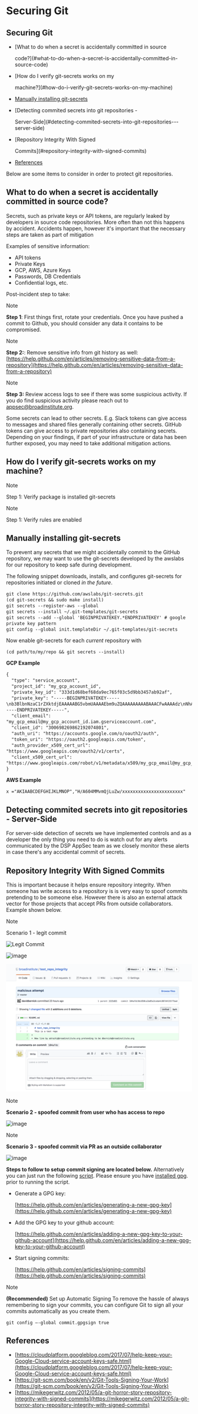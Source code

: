 # Securing Git

## Securing Git

* \[What to do when a secret is accidentally committed in source

  code?\]\(\#what-to-do-when-a-secret-is-accidentally-committed-in-source-code\)

* \[How do I verify git-secrets works on my

  machine?\]\(\#how-do-i-verify-git-secrets-works-on-my-machine\)

* [Manually installing git-secrets](securing_git.md#manually-installing-git-secrets)
* \[Detecting commited secrets into git repositories -

  Server-Side\]\(\#detecting-commited-secrets-into-git-repositories---server-side\)

* \[Repository Integrity With Signed

  Commits\]\(\#repository-integrity-with-signed-commits\)

* [References](securing_git.md#references)

Below are some items to consider in order to protect git repositories.

## What to do when a secret is accidentally committed in source code?

Secrets, such as private keys or API tokens, are regularly leaked by developers in source code repositories. More often than not this happens by accident. Accidents happen, however it's important that the necessary steps are taken as part of mitigation

Examples of sensitive information:

* API tokens
* Private Keys
* GCP, AWS, Azure Keys
* Passwords, DB Credentials
* Confidential logs, etc.

Post-incident step to take:

Note

**Step 1**: First things first, rotate your credentials. Once you have pushed a commit to Github, you should consider any data it contains to be compromised.

Note

**Step 2:**: Remove sensitive info from git history as well: [https://help.github.com/en/articles/removing-sensitive-data-from-a-repository](https://help.github.com/en/articles/removing-sensitive-data-from-a-repository)

Note

**Step 3:** Review access logs to see if there was some suspicious activity. If you do find suspicious activity please reach out to appsec@broadinstitute.org.

Some secrets can lead to other secrets. E.g. Slack tokens can give access to messages and shared files generally containing other secrets. GitHub tokens can give access to private repositories also containing secrets. Depending on your findings, if part of your infrastructure or data has been further exposed, you may need to take additional mitigation actions.

## How do I verify git-secrets works on my machine?

Note

Step 1: Verify package is installed git-secrets

Note

Step 1: Verify rules are enabled

## Manually installing git-secrets

To prevent any secrets that we might accidentally commit to the GitHub repository, we may want to use the git-secrets developed by the awslabs for our repository to keep safe during development.

The following snippet downloads, installs, and configures git-secrets for repositories initiated or cloned _in the future_.

```text
git clone https://github.com/awslabs/git-secrets.git
(cd git-secrets && sudo make install)
git secrets --register-aws --global
git secrets --install ~/.git-templates/git-secrets
git secrets --add --global 'BEGINPRIVATEKEY.*ENDPRIVATEKEY' # google private key pattern
git config --global init.templateDir ~/.git-templates/git-secrets
```

Now enable git-secrets for each _current_ repository with

```text
(cd path/to/my/repo && git secrets --install)
```

**GCP Example**

```text
{
  "type": "service_account",
  "project_id": "my_gcp_account_id",
  "private_key_id": "333d1d68bef68da9ec765f03c5d9bb3457ab92af",
  "private_key": "-----BEGINPRIVATEKEY-----\nb3BlbnNzaC1rZXktdjEAAAAABG5vbmUAAAAEbm9uZQAAAAAAAAABAAACFwAAAAdz\nNhAAAAAwEAAQAAAgEAtKqj5MX24mM+TaqUdK2h8tMDzOal/ScR9x4P7fHo77urCM\nhMAi07122VBmD9JB5BOX3Wo6xhaB3t9aKnTSShP736NXS8n7bQpq8deyn7UwCuwl\nOVBYSyb6NpwdsIVJ7/nPFz9jKPpPepMd5StJmr8V5rJTP9xFLFewcudyDNk32gv6\njWalhBVloppiKAExq+utChjkR3w4UvAlzmWOlhH/Gyqk1Dc4aKwm9yZAF+kJPtzQ\nCQyJogDbiGtmFwZVp/Bo+FM8qV3hEk7VKqXL91zhQaZ1YldNY31IoGdolj7tUg1I\nOMWGaZYzdiUGYHX6+ZyN//ndoCMNM2SBfHSp1pFi01H7SmyXsiDLSOQFjp9TBDeP\nMwPqUNKJ9+zevXLE2Qk4LxGW/M/Nbiu/OocdkPY8me7DzkgCiUYeoNNon7533THY\nGeH7XgZ70mJUTeakAEeEUa/0Jicp1lW7FFUutRYCRnzXFo2zpm3G2f3RXCwozeuw\n753YbRbU5F+PK7ZVDlXH2sUr4A1yIXCdnf6ubcsvp9h+slUv+Uae/sPrir1RI2Js\nBzcsoZ5FHp6FrmqyueRUbh/0nwLCOe+eZP4aJ9mNDG8nAtTDH2MhO8BrUWtwD9pJ\ncAAAdwShe7oEoXu6AAAAAHc3NoLXJzYQAAAgEAtKqj5MX24mM+TaqUdK2h8tMDzO\n9x4P7fHo77urCMBDh3uPhMAi07122VBmD9JB5BOX3Wo6xhaB3t9aKnTSShP736NX\npq8deyn7UwCuwl+4w5GNOVBYSyb6NpwdsIVJ7/nPFz9jKPpPepMd5StJmr8V5rJT\newcudyDNk32gv6/T7gaajWalhBVloppiKAExq+utChjkR3w4UvAlzmWOlhH/Gyqk\nwm9yZAF+kJPtzQjxVGFlCQyJogDbiGtmFwZVp/Bo+FM8qV3hEk7VKqXL91zhQaZ1\n3G2f3RXCwozeuwNaYh5c753YbRbU5F+PK7ZVDlXH2sUr4A1yIXCdnf6ubcsvp9h+\nae/sPrir1RI2Jsci97e0BzcsoZ5FHp6FrmqyueRUbh/0nwLCOe+eZP4aJ9mNDG8n\nMhO8BrUWtwD9pJDWmGZxcAAAADAQABAAACABXyOJB8v73GYnYax4fY47hUi7yjM/\ncabs4OfmOyOH/2wAxXFRyalA9aP2UT+QwfJLswHxeow/ha0mIpTPtg/Ll6gV9m+9\nJAGnGuF9Tr1L1WzkTGxu5xrR9EkX879SoaWmCdMAHzKGHYt9PX9uH7XNioKInPY/\nDVfpQy+sbg9681qRsMqGcoq18q+q40uKwZbpvQ5h8bEBVPI2O9Fzort2GjAZoQYq\nu5CMYex8G8HxWSdv4U8VF873HbPXoAIiAduxp36q1c6ZGdMYgmp402sL/Ez2RIIa\ndsGFdP85IpDNxe0EbtZqoCZJWZzHJjWXJfVabNrwrBmLpzc10VaiI4JBVj8zwOp7\nptZrhhAjLTt5kkWs00gHLLxOsC6Ni3Ni4BuvPFE8rs0svt1BONEmV1zeFHJWNKxE\nljZWFjY291bnQuY29tAQIDBAU=\n-----ENDPRIVATEKEY-----",
  "client_email": "my_gcp_email@my_gcp_account_id.iam.gserviceaccount.com",
  "client_id": "300698269862192074801",
  "auth_uri": "https://accounts.google.com/o/oauth2/auth",
  "token_uri": "https://oauth2.googleapis.com/token",
  "auth_provider_x509_cert_url": "https://www.googleapis.com/oauth2/v1/certs",
  "client_x509_cert_url": "https://www.googleapis.com/robot/v1/metadata/x509/my_gcp_email@my_gcp_account_id.iam.gserviceaccount.com"
}
```

**AWS Example**

```text
x ="AKIAABCDEFGHIJKLMNOP","H/A604MMvmQjLuZw/xxxxxxxxxxxxxxxxxxxxxxx"
```

## Detecting commited secrets into git repositories - Server-Side

For server-side detection of secrets we have implemented controls and as a developer the only thing you need to do is watch out for any alerts communicated by the DSP AppSec team as we closely monitor these alerts in case there's any accidental commit of secrets.

## Repository Integrity With Signed Commits

This is important because it helps ensure repository integrity. When someone has write access to a repository is is very easy to spoof commits pretending to be someone else. However there is also an external attack vector for those projects that accept PRs from outside collaborators. Example shown below.

Note

Scenario 1 - legit commit

![Legit Commit](https://raw.githubusercontent.com/broadinstitute/security-kb-gitbook/master/security-kb-gitbook/security_platform_categories/securing_git/attachments/fake-commit.png)



![image](https://github.com/broadinstitute/security-kb-gitbook/tree/bdbe6dab2fb03380fdc5efde06e5aafde8ff108e/attachments/legit-commit.png)

![](../.gitbook/assets/fake-commit.png)

Note

**Scenario 2 - spoofed commit from user who has access to repo**

![image](https://github.com/broadinstitute/security-kb-gitbook/tree/bdbe6dab2fb03380fdc5efde06e5aafde8ff108e/attachments/fake-commit.png)

Note

**Scenario 3 - spoofed commit via PR as an outside collaborator**

![image](https://github.com/broadinstitute/security-kb-gitbook/tree/bdbe6dab2fb03380fdc5efde06e5aafde8ff108e/attachments/outside-pr.png)

**Steps to follow to setup commit signing are located below.** Alternatively you can just run the following [script](https://github.com/broadinstitute/dsp-security-knowledgebase/blob/master/source/scripts/gitsign.sh). Please ensure you have [installed gpg](https://gpgtools.org/). prior to running the script.

* Generate a GPG key:

  [https://help.github.com/en/articles/generating-a-new-gpg-key](https://help.github.com/en/articles/generating-a-new-gpg-key)

* Add the GPG key to your github account:

  [https://help.github.com/en/articles/adding-a-new-gpg-key-to-your-github-account](https://help.github.com/en/articles/adding-a-new-gpg-key-to-your-github-account)

* Start signing commits:

  [https://help.github.com/en/articles/signing-commits](https://help.github.com/en/articles/signing-commits)

Note

**\(Recommended\)** Set up Automatic Signing To remove the hassle of always remembering to sign your commits, you can configure Git to sign all your commits automatically as you create them.

```text
git config –-global commit.gpgsign true
```

## References

* [https://cloudplatform.googleblog.com/2017/07/help-keep-your-Google-Cloud-service-account-keys-safe.html](https://cloudplatform.googleblog.com/2017/07/help-keep-your-Google-Cloud-service-account-keys-safe.html)
* [https://git-scm.com/book/en/v2/Git-Tools-Signing-Your-Work](https://git-scm.com/book/en/v2/Git-Tools-Signing-Your-Work)
* [https://mikegerwitz.com/2012/05/a-git-horror-story-repository-integrity-with-signed-commits](https://mikegerwitz.com/2012/05/a-git-horror-story-repository-integrity-with-signed-commits)

